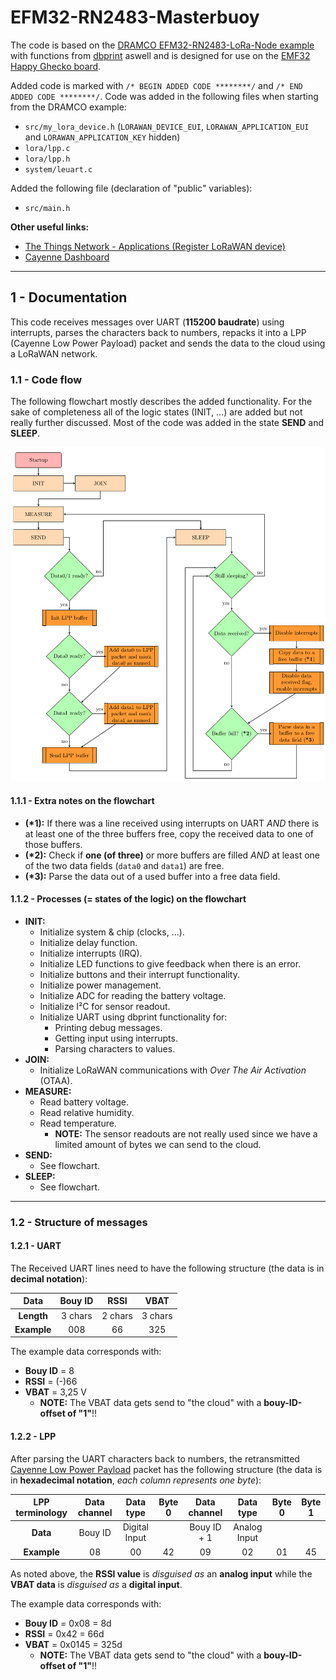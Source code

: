 # EFM32-RN2483-Masterbuoy

The code is based on the [DRAMCO EFM32-RN2483-LoRa-Node example](https://github.com/DRAMCO/EFM32-RN2483-LoRa-Node) with functions from [dbprint](https://github.com/Fescron/dbprint) aswell and is designed for use on the [EMF32 Happy Ghecko board](https://www.silabs.com/products/development-tools/mcu/32-bit/efm32-happy-gecko-starter-kit).


Added code is marked with ```/* BEGIN ADDED CODE ********/``` and ```/* END ADDED CODE ********/```. Code was added in the following files when starting from the DRAMCO example:
- ```src/my_lora_device.h``` (```LORAWAN_DEVICE_EUI```, ```LORAWAN_APPLICATION_EUI``` and ```LORAWAN_APPLICATION_KEY``` hidden)
- ```lora/lpp.c```
- ```lora/lpp.h```
- ```system/leuart.c```

 Added the following file (declaration of "public" variables):
 - ```src/main.h```  

**Other useful links:**
- [The Things Network - Applications (Register LoRaWAN device)](https://console.thethingsnetwork.org/applications/)
- [Cayenne Dashboard](https://cayenne.mydevices.com/cayenne/dashboard/start)

------

## 1 - Documentation

This code receives messages over UART (**115200 baudrate**) using interrupts, parses the characters back to numbers, repacks it into a LPP (Cayenne Low Power Payload) packet and sends the data to the cloud using a LoRaWAN network.

### 1.1 - Code flow

The following flowchart mostly describes the added functionality. For the sake of completeness all of the logic states (INIT, ...) are added but not really further discussed. Most of the code was added in the state **SEND** and **SLEEP**.

![Flowchart](/latex-flowchart/flowchart.png?raw=true "Flowchart")

#### 1.1.1 - Extra notes on the flowchart
- **(\*1):** If there was a line received using interrupts on UART *AND* there is at least one of the three buffers free, copy the received data to one of those buffers.
- **(\*2):** Check if **one (of three)** or more buffers are filled *AND* at least one of the two data fields (```data0``` and ```data1```) are free.
- **(\*3):** Parse the data out of a used buffer into a free data field.

#### 1.1.2 - Processes (= states of the logic) on the flowchart
- **INIT:**
  - Initialize system & chip (clocks, ...).
  - Initialize delay function.
  - Initialize interrupts (IRQ).
  - Initialize LED functions to give feedback when there is an error.
  - Initialize buttons and their interrupt functionality.
  - Initialize power management.
  - Initialize ADC for reading the battery voltage.
  - Initialize I²C for sensor readout.
  - Initialize UART using dbprint functionality for:
    - Printing debug messages.
    - Getting input using interrupts.
    - Parsing characters to values.
- **JOIN:**
  - Initialize LoRaWAN communications with *Over The Air Activation* (OTAA).
- **MEASURE:**
  - Read battery voltage.
  - Read relative humidity.
  - Read temperature.
    - **NOTE:** The sensor readouts are not really used since we have a limited amount of bytes we can send to the cloud.
- **SEND:**
  - See flowchart.
- **SLEEP:**
  - See flowchart.
  
------

### 1.2 - Structure of messages

#### 1.2.1 - UART

The Received UART lines need to have the following structure (the data is in **decimal notation**):

|     Data    | Bouy ID |  RSSI   |  VBAT   |
|:-----------:|:-------:|:-------:|:-------:|
| **Length**  | 3 chars | 2 chars | 3 chars |
| **Example** |   008   |   66    |   325   |

The example data corresponds with:
- **Bouy ID** = 8
- **RSSI** = (-)66
- **VBAT** = 3,25 V
  - **NOTE:** The VBAT data gets send to "the cloud" with a **bouy-ID-offset of "1"**!!

#### 1.2.2 - LPP

After parsing the UART characters back to numbers, the retransmitted [Cayenne Low Power Payload](https://github.com/myDevicesIoT/cayenne-docs/blob/master/docs/LORA.md) packet has the following structure (the data is in **hexadecimal notation**, *each column represents one byte*):

| LPP terminology | Data channel |   Data type   | Byte 0 | Data channel |  Data type   | Byte 0 | Byte 1 | 
|:---------------:|:------------:|:-------------:|:------:|:------------:|:------------:|:------:|:------:|
|    **Data**     |   Bouy ID    | Digital Input |        | Bouy ID + 1  | Analog Input |        |        |
|   **Example**   |      08      |      00       |   42   |      09      |      02      |   01   |   45   |

As noted above, the **RSSI value** is *disguised as* an **analog input** while the **VBAT data** is *disguised as* a **digital input**.

The example data corresponds with:
- **Bouy ID** = 0x08 = 8d
- **RSSI** = 0x42 = 66d
- **VBAT** = 0x0145 = 325d
  - **NOTE:** The VBAT data gets send to "the cloud" with a **bouy-ID-offset of "1"**!!

<!--
-----

## 2 - Installation instructions (Simplicity Studo v4)

[This DRAMCO tutorial](https://dramco.be/tutorials/low-power-iot/technology-campus-ghent-2018/iot-development-environment/node) also has interesting info about setting everything up.

### 2.1 - Import the files on this REPO as an existing project

`File > Import > General > Existing Projects`

![Instructions](https://dramco.be/tutorials/low-power-iot/technology-campus-ghent-2018/user/pages/03.iot-development-environment/02.Node/ezgif-3-c109845b4d-2.gif "Instructions")

### 2.2 - Add "dbprint" to the project

See [dbprint GIT repo](https://github.com/Fescron/dbprint).

### 2.3 - Change settings for the specific LoRaWAN application

These settings are in the file `src/my_lora_device.h`.

-->
